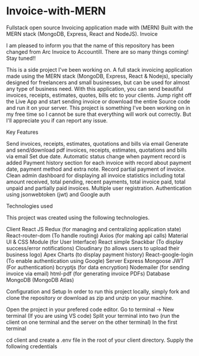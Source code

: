 # Invoice-with-MERN
Fullstack open source Invoicing application made with (MERN)
Built with the MERN stack (MongoDB, Express, React and NodeJS). Invoice


I am pleased to inform you that the name of this repository has been changed from Arc Invoice to Accountill. There are so many things coming! Stay tuned!!

This is a side project I've been working on. A full stack invoicing application made using the MERN stack (MongoDB, Express, React & Nodejs), specially designed for freelancers and small businesses, but can be used for almost any type of business need. With this application, you can send beautiful invoices, receipts, estimates, quotes, bills etc to your clients. Jump right off the Live App and start sending invoice or download the entire Source code and run it on your server. This project is something I've been working on in my free time so I cannot be sure that everything will work out correctly. But I'll appreciate you if can report any issue.

Key Features

Send invoices, receipts, estimates, quotations and bills via email
Generate and send/download pdf invoices, receipts, estimates, quotations and bills via email
Set due date.
Automatic status change when payment record is added
Payment history section for each invoice with record about payment date, payment method and extra note.
Record partial payment of invoice.
Clean admin dashboard for displaying all invoice statistics including total amount received, total pending, recent payments, total invoice paid, total unpaid and partially paid invoices.
Multiple user registration.
Authentication using jsonwebtoken (jwt) and Google auth

Technologies used

This project was created using the following technologies.

Client
React JS
Redux (for managing and centralizing application state)
React-router-dom (To handle routing)
Axios (for making api calls)
Material UI & CSS Module (for User Interface)
React simple Snackbar (To display success/error notifications)
Cloudinary (to allows users to upload their business logo)
Apex Charts (to display payment history)
React-google-login (To enable authentication using Google)
Server
Express
Mongoose
JWT (For authentication)
bcryptjs (for data encryption)
Nodemailer (for sending invoice via email)
html-pdf (for generating invoice PDFs)
Database
MongoDB (MongoDB Atlas)

Configuration and Setup
In order to run this project locally, simply fork and clone the repository or download as zip and unzip on your machine.

Open the project in your prefered code editor.
Go to terminal -> New terminal (If you are using VS code)
Split your terminal into two (run the client on one terminal and the server on the other terminal)
In the first terminal

cd client and create a .env file in the root of your client directory.
Supply the following credentials
